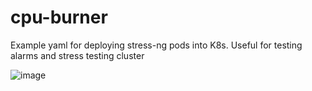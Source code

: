 # cpu-burner
Example yaml for deploying stress-ng pods into K8s. Useful for testing alarms and stress testing cluster

![image](https://user-images.githubusercontent.com/5041944/189536009-723532ad-b19b-489c-968c-a9a30e91d7dd.png)
